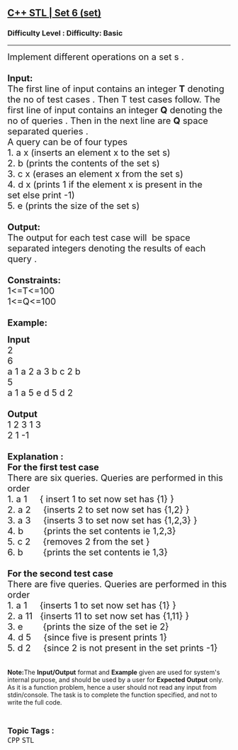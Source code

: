 <h2><a href="https://www.geeksforgeeks.org/problems/c-stl-set-6-set/1?page=5&difficulty=Basic&status=unsolved,attempted&sortBy=accuracy">C++ STL | Set 6 (set)</a></h2><h3>Difficulty Level : Difficulty: Basic</h3><hr><div class="problems_problem_content__Xm_eO"><p><span style="font-size:20px">Implement different operations on a set&nbsp;s&nbsp;.<br>
<br>
<strong>Input:</strong><br>
The first line of input contains an integer <strong>T</strong> denoting the no of test cases . Then T test cases follow. The first line of input contains an integer <strong>Q</strong> denoting the no of queries . Then in the next line are <strong>Q</strong>&nbsp;space separated queries .<br>
A query can be of&nbsp;four&nbsp;types&nbsp;<br>
1. a x (inserts an element x to the set s)<br>
2. b (prints the contents of the set s)<br>
3. c x&nbsp;(erases an element x from the set s)<br>
4. d x (prints 1 if the element x is present in the set&nbsp;else print -1)<br>
5. e (prints the size of the set s)<br>
<br>
<strong>Output:</strong><br>
The output for each test case will&nbsp;&nbsp;be space separated integers denoting the results of each query .&nbsp;<br>
<br>
<strong>Constraints:</strong><br>
1&lt;=T&lt;=100<br>
1&lt;=Q&lt;=100<br>
<br>
<strong>Example:</strong></span></p>

<p><span style="font-size:20px"><strong>Input</strong><br>
2<br>
6<br>
a 1 a 2 a 3 b c 2 b<br>
5<br>
a 1 a 5 e d 5 d 2<br>
<strong>&nbsp;<br>
Output</strong><br>
1 2 3 1 3<br>
2 1 -1<br>
<br>
<strong>Explanation :<br>
For the first test case</strong><br>
There are six&nbsp;queries.&nbsp;Queries&nbsp;are&nbsp;performed in this order<br>
1. a 1 &nbsp; &nbsp; { insert 1 to set now set has {1}&nbsp;}<br>
2. a 2 &nbsp; &nbsp; {inserts 2&nbsp;to set now set has {1,2}&nbsp;}<br>
3. a 3 &nbsp; &nbsp; {inserts 3 to set now set has {1,2,3}&nbsp;}<br>
4. b &nbsp; &nbsp; &nbsp; &nbsp;{prints the set contents ie 1,2,3}<br>
5. c 2 &nbsp; &nbsp; {removes 2 from the set&nbsp;}<br>
6. b &nbsp; &nbsp; &nbsp; &nbsp;{prints the set contents ie 1,3}<br>
<br>
<strong>For the second test case&nbsp;</strong><br>
There are five&nbsp;queries.&nbsp;Queries&nbsp;are&nbsp;performed in this order<br>
1. a 1&nbsp; &nbsp; &nbsp;{inserts 1 to set now set has {1}&nbsp;}<br>
2. a 11 &nbsp; {inserts 11 to set now set has {1,11}&nbsp;}<br>
3. e&nbsp; &nbsp; &nbsp; &nbsp; {prints the size of the set ie 2}<br>
4. d 5&nbsp; &nbsp; &nbsp;{since five is present prints 1}<br>
5. d 2 &nbsp; &nbsp; {since 2 is not present in the set prints -1}</span><br>
<br>
<br>
<span style="font-size:14px"><strong>Note:</strong>The <strong>Input/Output</strong> format and <strong>Example</strong> given are used for system's internal purpose, and should be used by a user for <strong>Expected Output</strong> only. As it is a function problem, hence a user should not read any input from stdin/console. The task is to complete the function specified, and not to write the full code.</span></p>
</div><br><p><span style=font-size:18px><strong>Topic Tags : </strong><br><code>CPP</code>&nbsp;<code>STL</code>&nbsp;